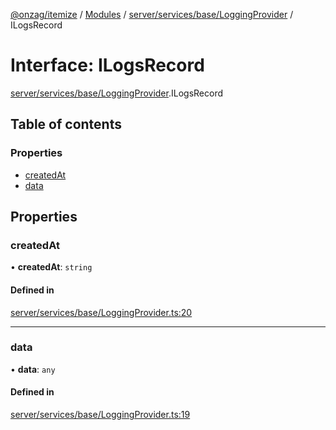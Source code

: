 [@onzag/itemize](../README.md) / [Modules](../modules.md) / [server/services/base/LoggingProvider](../modules/server_services_base_LoggingProvider.md) / ILogsRecord

# Interface: ILogsRecord

[server/services/base/LoggingProvider](../modules/server_services_base_LoggingProvider.md).ILogsRecord

## Table of contents

### Properties

- [createdAt](server_services_base_LoggingProvider.ILogsRecord.md#createdat)
- [data](server_services_base_LoggingProvider.ILogsRecord.md#data)

## Properties

### createdAt

• **createdAt**: `string`

#### Defined in

[server/services/base/LoggingProvider.ts:20](https://github.com/onzag/itemize/blob/f2db74a5/server/services/base/LoggingProvider.ts#L20)

___

### data

• **data**: `any`

#### Defined in

[server/services/base/LoggingProvider.ts:19](https://github.com/onzag/itemize/blob/f2db74a5/server/services/base/LoggingProvider.ts#L19)
